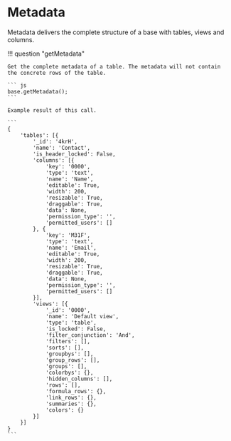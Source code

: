 # Metadata

Metadata delivers the complete structure of a base with tables, views and columns.

!!! question "getMetadata"

    Get the complete metadata of a table. The metadata will not contain the concrete rows of the table.
    
    ``` js
    base.getMetadata();
    ```
    
    Example result of this call.
    
    ```
    {
        'tables': [{
            '_id': '4krH',
            'name': 'Contact',
            'is_header_locked': False,
            'columns': [{
                'key': '0000',
                'type': 'text',
                'name': 'Name',
                'editable': True,
                'width': 200,
                'resizable': True,
                'draggable': True,
                'data': None,
                'permission_type': '',
                'permitted_users': []
            }, {
                'key': 'M31F',
                'type': 'text',
                'name': 'Email',
                'editable': True,
                'width': 200,
                'resizable': True,
                'draggable': True,
                'data': None,
                'permission_type': '',
                'permitted_users': []
            }],
            'views': [{
                '_id': '0000',
                'name': 'Default view',
                'type': 'table',
                'is_locked': False,
                'filter_conjunction': 'And',
                'filters': [],
                'sorts': [],
                'groupbys': [],
                'group_rows': [],
                'groups': [],
                'colorbys': {},
                'hidden_columns': [],
                'rows': [],
                'formula_rows': {},
                'link_rows': {},
                'summaries': {},
                'colors': {}
            }]
        }]
    }
    ```

### 